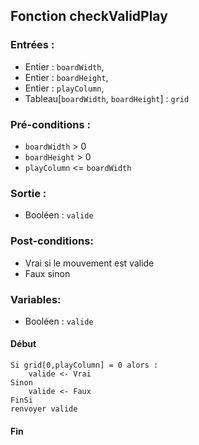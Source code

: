 ## Fonction checkValidPlay

### Entrées :
- Entier : `boardWidth`,
- Entier : `boardHeight`,
- Entier : `playColumn`,
- Tableau[`boardWidth`, `boardHeight`] : `grid`

### Pré-conditions :
- `boardWidth` > 0
- `boardHeight` > 0
- `playColumn` <= `boardWidth`

### Sortie :
- Booléen : `valide`

### Post-conditions:
- Vrai si le mouvement est valide
- Faux sinon

### Variables:
- Booléen : `valide`

#### Début

	Si grid[0,playColumn] = 0 alors :
		valide <- Vrai
	Sinon
		valide <- Faux
	FinSi
	renvoyer valide

#### Fin
